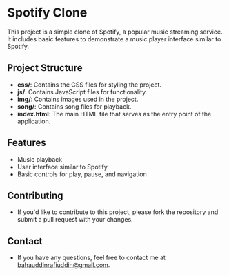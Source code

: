# Spotify Clone

This project is a simple clone of Spotify, a popular music streaming service. It includes basic features to demonstrate a music player interface similar to Spotify.

## Project Structure

- **css/**: Contains the CSS files for styling the project.
- **js/**: Contains JavaScript files for functionality.
- **img/**: Contains images used in the project.
- **song/**: Contains song files for playback.
- **index.html**: The main HTML file that serves as the entry point of the application.

## Features

- Music playback
- User interface similar to Spotify
- Basic controls for play, pause, and navigation

## Contributing
- If you'd like to contribute to this project, please fork the repository and submit a pull request with your changes.

## Contact
- If you have any questions, feel free to contact me at bahauddinrafiuddin@gmail.com.

